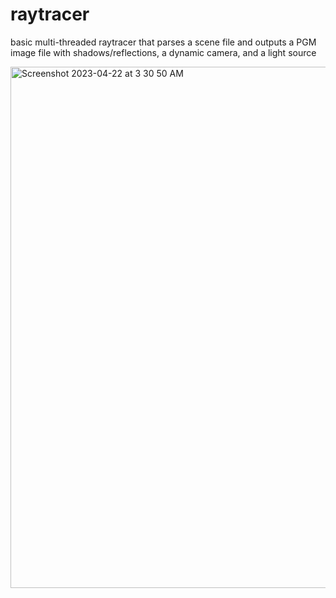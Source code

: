 # raytracer
basic multi-threaded raytracer that parses a scene file and outputs a PGM image
file with shadows/reflections, a dynamic camera, and a light source

<img width="834" alt="Screenshot 2023-04-22 at 3 30 50 AM" src="https://user-images.githubusercontent.com/28376662/233778602-73fe58eb-3140-4f95-9bf2-e63e2617d3ec.png">
